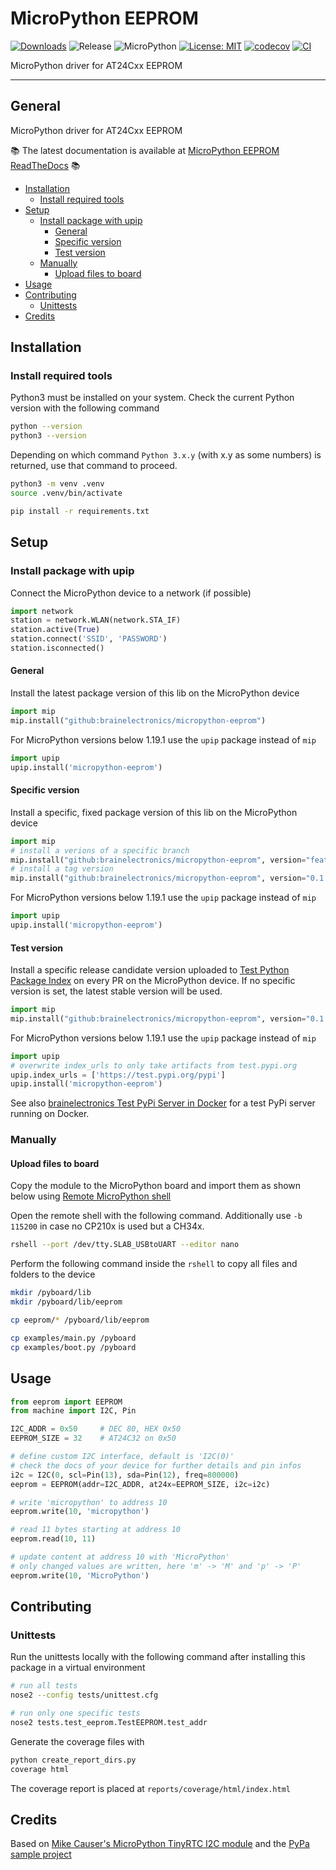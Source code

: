# MicroPython EEPROM

[![Downloads](https://pepy.tech/badge/micropython-eeprom)](https://pepy.tech/project/micropython-eeprom)
![Release](https://img.shields.io/github/v/release/brainelectronics/micropython-eeprom?include_prereleases&color=success)
![MicroPython](https://img.shields.io/badge/micropython-Ok-green.svg)
[![License: MIT](https://img.shields.io/badge/License-MIT-yellow.svg)](https://opensource.org/licenses/MIT)
[![codecov](https://codecov.io/github/brainelectronics/micropython-eeprom/branch/main/graph/badge.svg)](https://app.codecov.io/github/brainelectronics/micropython-eeprom)
[![CI](https://github.com/brainelectronics/micropython-eeprom/actions/workflows/release.yml/badge.svg)](https://github.com/brainelectronics/micropython-eeprom/actions/workflows/release.yml)

MicroPython driver for AT24Cxx EEPROM

---------------

## General

MicroPython driver for AT24Cxx EEPROM

📚 The latest documentation is available at
[MicroPython EEPROM ReadTheDocs][ref-rtd-micropython-eeprom] 📚

<!-- MarkdownTOC -->

- [Installation](#installation)
    - [Install required tools](#install-required-tools)
- [Setup](#setup)
    - [Install package with upip](#install-package-with-upip)
        - [General](#general)
        - [Specific version](#specific-version)
        - [Test version](#test-version)
    - [Manually](#manually)
        - [Upload files to board](#upload-files-to-board)
- [Usage](#usage)
- [Contributing](#contributing)
    - [Unittests](#unittests)
- [Credits](#credits)

<!-- /MarkdownTOC -->

## Installation

### Install required tools

Python3 must be installed on your system. Check the current Python version
with the following command

```bash
python --version
python3 --version
```

Depending on which command `Python 3.x.y` (with x.y as some numbers) is
returned, use that command to proceed.

```bash
python3 -m venv .venv
source .venv/bin/activate

pip install -r requirements.txt
```

## Setup

### Install package with upip

Connect the MicroPython device to a network (if possible)

```python
import network
station = network.WLAN(network.STA_IF)
station.active(True)
station.connect('SSID', 'PASSWORD')
station.isconnected()
```

#### General

Install the latest package version of this lib on the MicroPython device

```python
import mip
mip.install("github:brainelectronics/micropython-eeprom")
```

For MicroPython versions below 1.19.1 use the `upip` package instead of `mip`

```python
import upip
upip.install('micropython-eeprom')
```

#### Specific version

Install a specific, fixed package version of this lib on the MicroPython device

```python
import mip
# install a verions of a specific branch
mip.install("github:brainelectronics/micropython-eeprom", version="feature/initial-implementation")
# install a tag version
mip.install("github:brainelectronics/micropython-eeprom", version="0.1.0")
```

For MicroPython versions below 1.19.1 use the `upip` package instead of `mip`

```python
import upip
upip.install('micropython-eeprom')
```

#### Test version

Install a specific release candidate version uploaded to
[Test Python Package Index](https://test.pypi.org/) on every PR on the
MicroPython device. If no specific version is set, the latest stable version
will be used.

```python
import mip
mip.install("github:brainelectronics/micropython-eeprom", version="0.1.0-rc1.dev1")
```

For MicroPython versions below 1.19.1 use the `upip` package instead of `mip`

```python
import upip
# overwrite index_urls to only take artifacts from test.pypi.org
upip.index_urls = ['https://test.pypi.org/pypi']
upip.install('micropython-eeprom')
```

See also [brainelectronics Test PyPi Server in Docker][ref-brainelectronics-test-pypiserver]
for a test PyPi server running on Docker.

### Manually

#### Upload files to board

Copy the module to the MicroPython board and import them as shown below
using [Remote MicroPython shell][ref-remote-upy-shell]

Open the remote shell with the following command. Additionally use `-b 115200`
in case no CP210x is used but a CH34x.

```bash
rshell --port /dev/tty.SLAB_USBtoUART --editor nano
```

Perform the following command inside the `rshell` to copy all files and
folders to the device

```bash
mkdir /pyboard/lib
mkdir /pyboard/lib/eeprom

cp eeprom/* /pyboard/lib/eeprom

cp examples/main.py /pyboard
cp examples/boot.py /pyboard
```

## Usage

```python
from eeprom import EEPROM
from machine import I2C, Pin

I2C_ADDR = 0x50     # DEC 80, HEX 0x50
EEPROM_SIZE = 32    # AT24C32 on 0x50

# define custom I2C interface, default is 'I2C(0)'
# check the docs of your device for further details and pin infos
i2c = I2C(0, scl=Pin(13), sda=Pin(12), freq=800000)
eeprom = EEPROM(addr=I2C_ADDR, at24x=EEPROM_SIZE, i2c=i2c)

# write 'micropython' to address 10
eeprom.write(10, 'micropython')

# read 11 bytes starting at address 10
eeprom.read(10, 11)

# update content at address 10 with 'MicroPython'
# only changed values are written, here 'm' -> 'M' and 'p' -> 'P'
eeprom.write(10, 'MicroPython')
```

## Contributing

### Unittests

Run the unittests locally with the following command after installing this
package in a virtual environment

```bash
# run all tests
nose2 --config tests/unittest.cfg

# run only one specific tests
nose2 tests.test_eeprom.TestEEPROM.test_addr
```

Generate the coverage files with

```bash
python create_report_dirs.py
coverage html
```

The coverage report is placed at `reports/coverage/html/index.html`

## Credits

Based on
[Mike Causer's MicroPython TinyRTC I2C module][ref-micropython-tinyrtc-i2c]
and the [PyPa sample project][ref-pypa-sample]

<!-- Links -->
[ref-rtd-micropython-eeprom]: https://micropython-eeprom.readthedocs.io/en/latest/
[ref-remote-upy-shell]: https://github.com/dhylands/rshell
[ref-brainelectronics-test-pypiserver]: https://github.com/brainelectronics/test-pypiserver
[ref-micropython-tinyrtc-i2c]: https://github.com/mcauser/micropython-tinyrtc-i2c
[ref-pypa-sample]: https://github.com/pypa/sampleproject
[ref-test-pypi]: https://test.pypi.org/
[ref-pypi]: https://pypi.org/
